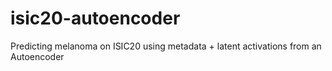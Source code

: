# isic20-autoencoder
Predicting melanoma on ISIC20 using metadata + latent activations from an Autoencoder
